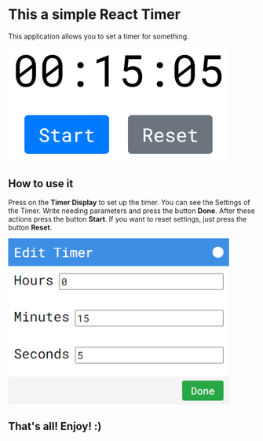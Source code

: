 # This a simple React Timer

This application allows you to set a timer for something.

<img src="./src/img/Timer.png" alt="Timer Screenshot" width="450px">

## How to use it

Press on the __Timer Display__ to set up the timer.
You can see the Settings of the Timer.
Write needing parameters and press the button __Done__.
After these actions press the button __Start__.
If you want to reset settings, just press the button __Reset__.

<img src="./src/img/Settings.png" alt="Timer Screenshot" width="450px">

## That's all! Enjoy! :)
